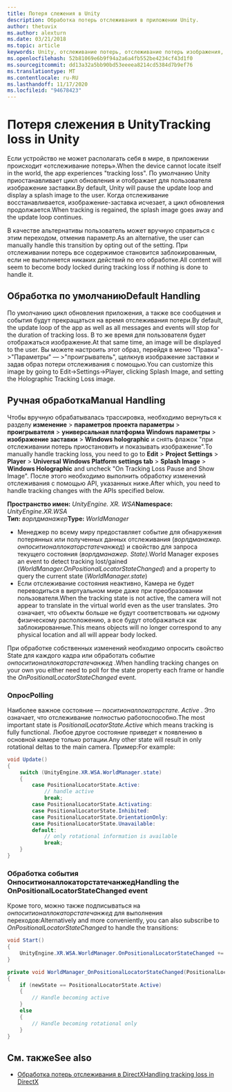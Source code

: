 ```yaml
---
title: Потеря слежения в Unity
description: Обработка потерь отслеживания в приложении Unity.
author: thetuvix
ms.author: alexturn
ms.date: 03/21/2018
ms.topic: article
keywords: Unity, отслеживание потерь, отслеживание потерь изображения, опрос, гарнитура смешанной реальности, гарнитура Windows Mixed Reality, гарнитура виртуальной реальности
ms.openlocfilehash: 52b81069e6b9f94a2a6a4fb552be4234cf43d1f0
ms.sourcegitcommit: dd13a32a5bb90bd53eeeea8214cd5384d7b9ef76
ms.translationtype: MT
ms.contentlocale: ru-RU
ms.lasthandoff: 11/17/2020
ms.locfileid: "94678423"
---
```

# <a name="tracking-loss-in-unity"></a><span data-ttu-id="51c7d-104">Потеря слежения в Unity</span><span class="sxs-lookup"><span data-stu-id="51c7d-104">Tracking loss in Unity</span></span>

<span data-ttu-id="51c7d-105">Если устройство не может располагать себя в мире, в приложении происходит «отслеживание потерь».</span><span class="sxs-lookup"><span data-stu-id="51c7d-105">When the device cannot locate itself in the world, the app experiences "tracking loss".</span></span> <span data-ttu-id="51c7d-106">По умолчанию Unity приостанавливает цикл обновления и отображает для пользователя изображение заставки.</span><span class="sxs-lookup"><span data-stu-id="51c7d-106">By default, Unity will pause the update loop and display a splash image to the user.</span></span> <span data-ttu-id="51c7d-107">Когда отслеживание восстанавливается, изображение-заставка исчезает, а цикл обновления продолжается.</span><span class="sxs-lookup"><span data-stu-id="51c7d-107">When tracking is regained, the splash image goes away and the update loop continues.</span></span>

<span data-ttu-id="51c7d-108">В качестве альтернативы пользователь может вручную справиться с этим переходом, отменив параметр.</span><span class="sxs-lookup"><span data-stu-id="51c7d-108">As an alternative, the user can manually handle this transition by opting out of the setting.</span></span> <span data-ttu-id="51c7d-109">При отслеживании потерь все содержимое становится заблокированным, если не выполняется никаких действий по его обработке.</span><span class="sxs-lookup"><span data-stu-id="51c7d-109">All content will seem to become body locked during tracking loss if nothing is done to handle it.</span></span>

## <a name="default-handling"></a><span data-ttu-id="51c7d-110">Обработка по умолчанию</span><span class="sxs-lookup"><span data-stu-id="51c7d-110">Default Handling</span></span>

<span data-ttu-id="51c7d-111">По умолчанию цикл обновления приложения, а также все сообщения и события будут прекращаться на время отслеживания потери.</span><span class="sxs-lookup"><span data-stu-id="51c7d-111">By default, the update loop of the app as well as all messages and events will stop for the duration of tracking loss.</span></span> <span data-ttu-id="51c7d-112">В то же время для пользователя будет отображаться изображение.</span><span class="sxs-lookup"><span data-stu-id="51c7d-112">At that same time, an image will be displayed to the user.</span></span> <span data-ttu-id="51c7d-113">Вы можете настроить этот образ, перейдя в меню "Правка"->"Параметры" — >"проигрыватель", щелкнув изображение заставки и задав образ потери отслеживания с помощью.</span><span class="sxs-lookup"><span data-stu-id="51c7d-113">You can customize this image by going to Edit->Settings->Player, clicking Splash Image, and setting the Holographic Tracking Loss image.</span></span>

## <a name="manual-handling"></a><span data-ttu-id="51c7d-114">Ручная обработка</span><span class="sxs-lookup"><span data-stu-id="51c7d-114">Manual Handling</span></span>

<span data-ttu-id="51c7d-115">Чтобы вручную обрабатывалась трассировка, необходимо вернуться к разделу **изменение**  >  **параметров проекта параметры**  >  **проигрывателя**  >  **универсальная платформа Windows параметры**  >  **изображение заставки**  >  **Windows holographic** и снять флажок "при отслеживании потерь приостановить и показывать изображение".</span><span class="sxs-lookup"><span data-stu-id="51c7d-115">To manually handle tracking loss, you need to go to **Edit** > **Project Settings** > **Player** > **Universal Windows Platform settings tab** > **Splash Image** > **Windows Holographic** and uncheck "On Tracking Loss Pause and Show Image".</span></span> <span data-ttu-id="51c7d-116">После этого необходимо выполнить обработку изменений отслеживания с помощью API, указанных ниже.</span><span class="sxs-lookup"><span data-stu-id="51c7d-116">After which, you need to handle tracking changes with the APIs specified below.</span></span>

<span data-ttu-id="51c7d-117">**Пространство имен:** *UnityEngine. XR. WSA*</span><span class="sxs-lookup"><span data-stu-id="51c7d-117">**Namespace:** *UnityEngine.XR.WSA*</span></span><br>
<span data-ttu-id="51c7d-118">**Тип:** *ворлдманажер*</span><span class="sxs-lookup"><span data-stu-id="51c7d-118">**Type:** *WorldManager*</span></span>

* <span data-ttu-id="51c7d-119">Менеджер по всему миру предоставляет событие для обнаружения потерянных или полученных данных отслеживания (*ворлдманажер. онпоситионаллокаторстатечанжед*) и свойство для запроса текущего состояния (*ворлдманажер. State).*</span><span class="sxs-lookup"><span data-stu-id="51c7d-119">World Manager exposes an event to detect tracking lost/gained (*WorldManager.OnPositionalLocatorStateChanged*) and a property to query the current state (*WorldManager.state*)</span></span>
* <span data-ttu-id="51c7d-120">Если отслеживание состояния неактивно, Камера не будет переводиться в виртуальном мире даже при преобразовании пользователя.</span><span class="sxs-lookup"><span data-stu-id="51c7d-120">When the tracking state is not active, the camera will not appear to translate in the virtual world even as the user translates.</span></span> <span data-ttu-id="51c7d-121">Это означает, что объекты больше не будут соответствовать ни одному физическому расположению, а все будут отображаться как заблокированные.</span><span class="sxs-lookup"><span data-stu-id="51c7d-121">This means objects will no longer correspond to any physical location and all will appear body locked.</span></span>

<span data-ttu-id="51c7d-122">При обработке собственных изменений необходимо опросить свойство State для каждого кадра или обработать событие *онпоситионаллокаторстатечанжед* .</span><span class="sxs-lookup"><span data-stu-id="51c7d-122">When handling tracking changes on your own you either need to poll for the state property each frame or handle the *OnPositionalLocatorStateChanged* event.</span></span>

### <a name="polling"></a><span data-ttu-id="51c7d-123">Опрос</span><span class="sxs-lookup"><span data-stu-id="51c7d-123">Polling</span></span>

<span data-ttu-id="51c7d-124">Наиболее важное состояние — *поситионаллокаторстате. Active* . Это означает, что отслеживание полностью работоспособно.</span><span class="sxs-lookup"><span data-stu-id="51c7d-124">The most important state is *PositionalLocatorState.Active* which means tracking is fully functional.</span></span> <span data-ttu-id="51c7d-125">Любое другое состояние приведет к появлению в основной камере только ротации.</span><span class="sxs-lookup"><span data-stu-id="51c7d-125">Any other state will result in only rotational deltas to the main camera.</span></span> <span data-ttu-id="51c7d-126">Пример:</span><span class="sxs-lookup"><span data-stu-id="51c7d-126">For example:</span></span>

```cs
void Update()
{
    switch (UnityEngine.XR.WSA.WorldManager.state)
    {
        case PositionalLocatorState.Active:
            // handle active
            break;
        case PositionalLocatorState.Activating:
        case PositionalLocatorState.Inhibited:
        case PositionalLocatorState.OrientationOnly:
        case PositionalLocatorState.Unavailable:
        default:
            // only rotational information is available
            break;
    }
}
```

### <a name="handling-the-onpositionallocatorstatechanged-event"></a><span data-ttu-id="51c7d-127">Обработка события Онпоситионаллокаторстатечанжед</span><span class="sxs-lookup"><span data-stu-id="51c7d-127">Handling the OnPositionalLocatorStateChanged event</span></span>

<span data-ttu-id="51c7d-128">Кроме того, можно также подписываться на *онпоситионаллокаторстатечанжед* для выполнения переходов:</span><span class="sxs-lookup"><span data-stu-id="51c7d-128">Alternatively and more conveniently, you can also subscribe to *OnPositionalLocatorStateChanged* to handle the transitions:</span></span>

```cs
void Start()
{
    UnityEngine.XR.WSA.WorldManager.OnPositionalLocatorStateChanged += WorldManager_OnPositionalLocatorStateChanged;
}

private void WorldManager_OnPositionalLocatorStateChanged(PositionalLocatorState oldState, PositionalLocatorState newState)
{
    if (newState == PositionalLocatorState.Active)
    {
        // Handle becoming active
    }
    else
    {
        // Handle becoming rotational only
    }
}
```

## <a name="see-also"></a><span data-ttu-id="51c7d-129">См. также</span><span class="sxs-lookup"><span data-stu-id="51c7d-129">See also</span></span>
* [<span data-ttu-id="51c7d-130">Обработка потерь отслеживания в DirectX</span><span class="sxs-lookup"><span data-stu-id="51c7d-130">Handling tracking loss in DirectX</span></span>](../native/coordinate-systems-in-directx.md#handling-tracking-loss)
